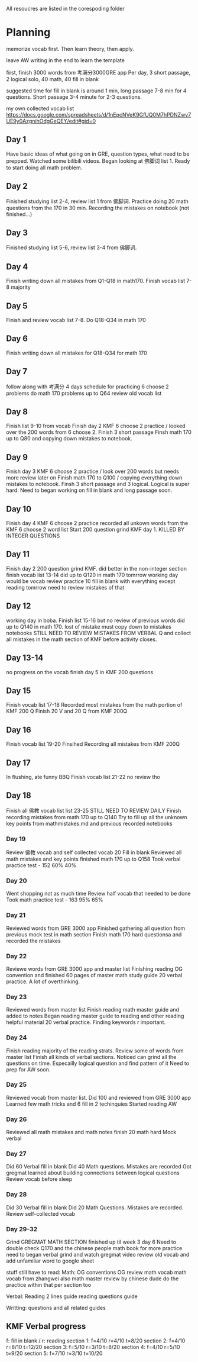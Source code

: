 All resoucres are listed in the corespoding folder

# Planning

memorize vocab first. Then learn theory, then apply.

leave AW writing in the end to learn the template

first, finish 3000 words from 考满分3000GRE app
Per day, 3 short passage, 2 logical solo, 40 math, 40 fill in blank

suggested time for fill in blank is around 1 min, long passage 7-8 min for 4 questions. Short passage 3-4 minute for 2-3 questions.

my own collected vocab list 
https://docs.google.com/spreadsheets/d/1nEpcNVeK9GfUQ0M7hPDNZwv7UE9y0AzgnihOdgGeQEY/edit#gid=0


## Day 1 
Have basic ideas of what going on in GRE, question types, what need to be prepped. Watched some bilibili videos.
Began looking at 佛脚词 list 1. Ready to start doing all math problem.

## Day 2 
Finished studying list 2-4, review list 1 from 佛脚词.
Practice doing 20 math questions from the 170 in 30 min. 
Recording the mistakes on notebook (not finished...)

## Day 3
Finished studying list 5-6, review list 3-4 from 佛脚词.

## Day 4
Finish writing down all mistakes from Q1-Q18 in math170.
Finish vocab list 7-8 majority

## Day 5
Finish and review vocab list 7-8.
Do Q18-Q34 in math 170

## Day 6 
Finish writing down all mistakes for Q18-Q34 for math 170

## Day 7 
follow along with 考满分 4 days schedule for practicing 6 choose 2 problems
do math 170 problems up to Q64
review old vocab list 

## Day 8
Finish list 9-10 from vocab
Finish day 2 KMF 6 choose 2 practice / looked over the 200 words from 6 choose 2.
Finish 3 short passage
Finsh math 170 up to Q80 and copying down mistakes to notebook.

## Day 9
Finish day 3 KMF 6 choose 2 practice / look over 200 words but needs more review later on
Finish math 170 to Q100 / copying everything down mistakes to notebook.
Finsh 3 short passage and 3 logical. Logical is super hard. Need to began working on fill in blank and long passage soon.

## Day 10
Finish day 4 KMF 6 choose 2 practice
recorded all unkown words from the KMF 6 choose 2 word list
Start 200 question grind KMF day 1. KILLED BY INTEGER QUESTIONS

## Day 11
Finish day 2 200 question grind KMF. did better in the non-integer section
finish vocab list 13-14
did up to Q120 in math 170
tomrrow working day would be vocab review
practice 10 fill in blank with everything except reading
tomrrow need to review mistakes of that

## Day 12
working day in boba. 
Finish list 15-16 but no review of previous words
did up to Q140 in math 170. lost of mistake must copy down to mistakes notebooks
STILL NEED TO REVIEW MISTAKES FROM VERBAL Q and collect all mistakes in the math section of KMF before activity closes.

## Day 13-14
no progress on the vocab
finish day 5 in KMF 200 questions

## Day 15
Finish vocab list 17-18
Recorded most mistakes from the math portion of KMF 200 Q
Finish 20 V and 20 Q from KMF 200Q

## Day 16
Finish vocab list 19-20
Finsihed Recording all mistakes from KMF 200Q

## Day 17
In flushing, ate funny BBQ
Finish vocab list 21-22 no review tho

## Day 18
Finish all 佛教 vocab list list 23-25
STILL NEED TO REVIEW DAILY 
Finish recording mistakes from math 170 up to Q140
Try to fill up all the unknown key points from mathmistakes.md and previous recorded notebooks

### Day 19
Review 佛教 vocab and self collected vocab
20 Fill in blank
Reviewed all math mistakes and key points
finished math 170 up to Q158
Took verbal practice test - 152 60% 40%

### Day 20
Went shopping not as much time
Review half vocab that needed to be done
Took math practice test - 163 95% 65%

### Day 21
Reviewed words from GRE 3000 app
Finished gathering all question from previous mock test in math section
Finish math 170 hard questionsa and recorded the mistakes

### Day 22
Reviewe words from GRE 3000 app and master list
Finishing reading OG convention and finished 60 pages of master math study guide
20 verbal practice. A lot of overthinking.

### Day 23
Reviewed words from master list
Finish reading math master guide and added to notes
Began reading master guide to reading and other reading helpful material
20 verbal practice. Finding keywords r important.

### Day 24
Finish reading majority of the reading strats.
Review some of words from master list
Finish all kinds of verbal sections. 
Noticed can grind all the questions on time. Especailly logical question and find pattern of it
Need to prep for AW soon.

### Day 25
Reviewed vocab from master list. Did 100 and reviewed from GRE 3000 app
Learned few math tricks and 6 fill in 2 techinquies
Started reading AW 

### Day 26
Reviewed all math mistakes and math notes
finish 20 math hard
Mock verbal

### Day 27
Did 60 Verbal fill in blank
Did 40 Math questions. Mistakes are recorded
Got gregmat learned about building connections between logical questions
Review vocab before sleep

### Day 28
Did 30 Verbal fill in blank
Did 20 Math Questions. Mistakes are recorded.
Review self-collected vocab

### Day 29-32
Grind GREGMAT MATH SECTION finished up til week 3 day 6
Need to double check Q170 and the chinese people math book for more practice
need to began verbal grind and watch gregmat video
review old vocab and add unfamiliar word to google sheet


stuff still have to read:
Math: 
OG conventions
OG review
math vocab
math vocab from zhangwei also
math master review by chinese dude
do the practice within that per section too 

Verbal:
Reading 2 lines guide
reading questions guide

Writting:
questions and all related guides


## KMF Verbal progress
f: fill in blank / r: reading
section 1: f=4/10 r=4/10 t=8/20
section 2: f=4/10 r=8/10 t=12/20
section 3: f=5/10 r=3/10 t=8/20
section 4: f=4/10 r=5/10 t=9/20
section 5: f=7/10 r=3/10 t=10/20
